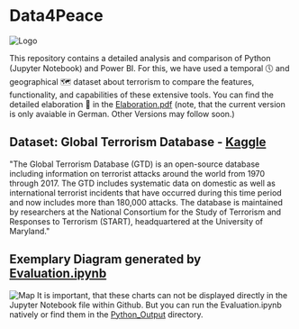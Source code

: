 # Data4Peace

![Logo](https://github.com/DataScience-DHBWKA/Data4Peace/assets/116844918/a0d530d7-8fd1-414e-8dc1-883352628685)

This repository contains a detailed analysis and comparison of Python (Jupyter Notebook) and Power BI.
For this, we have used a temporal 🕔 and geographical 🗺 dataset about terrorism to compare the features, functionality, and capabilities of these extensive tools.
You can find the detailed elaboration 📑 in the [Elaboration.pdf](./Elaboration.pdf) (note, that the current version is only avaiable in German. Other Versions may follow soon.)

## Dataset: Global Terrorism Database - [Kaggle](https://www.kaggle.com/datasets/START-UMD/gtd)
"The Global Terrorism Database (GTD) is an open-source database including information on terrorist attacks around the world from 1970 through 2017. The GTD includes systematic data on domestic as well as international terrorist incidents that have occurred during this time period and now includes more than 180,000 attacks. The database is maintained by researchers at the National Consortium for the Study of Terrorism and Responses to Terrorism (START), headquartered at the University of Maryland."

## Exemplary Diagram generated by [Evaluation.ipynb](./Python/Python_Evaluation.ipynb)
![Map](https://github.com/DataScience-DHBWKA/Data4Peace/assets/116844918/26dffdeb-1e75-4c4c-8457-74603257534c)
It is important, that these charts can not be displayed directly in the Jupyter Notebook file within Github.
But you can run the Evaluation.ipynb natively or find them in the [Python_Output](./Python/Python_Output) directory.
